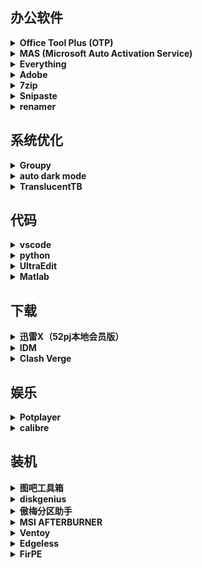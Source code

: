 ## 办公软件

<details>
  <summary><strong>Office Tool Plus (OTP)</strong></summary>

  ### Office Tool Plus (OTP)
  - **Office Tool Plus (OTP) 是一款用于管理 Microsoft Office 的第三方工具，它可以用来激活、部署、更新 Office 套件。**
  - **下载地址**:
    - [官方网站](https://otp.landian.vip/zh-cn/)
</details>

<details>
  <summary><strong>MAS (Microsoft Auto Activation Service)</strong></summary>

  ### MAS (Microsoft Auto Activation Service)
  - **激活Office**
  - **下载地址**: 
    - [官方网站](https://github.com/mkevac/MAS/releases)
</details>

<details>
  <summary><strong>Everything</strong></summary>

  ### Everything
  - **文件搜索**
  - **下载地址**: 
    - [官方网站](https://www.voidtools.com/)
</details>

<details>
  <summary><strong>Adobe</strong></summary>

  ### Adobe
  - **Acrobat\PS\PR\Au PDF\照片\视频\音频**
  - **新电脑用2023、旧电脑2017 @vposy**
  - **下载地址**: 
    - [官方网站](https://www.adobe.com/)
</details>

<details>
  <summary><strong>7zip</strong></summary>

  ### 7zip
  - **解压**
  - **配置右键菜单选项**
  - **下载地址**: 
    - [官方网站](https://www.7-zip.org/)
</details>

<details>
  <summary><strong>Snipaste</strong></summary>

  ### Snipaste
  - **截图**
  - **配置右键菜单选项**
  - **下载地址**: 
    - [官方网站](https://www.snipaste.com/)
</details>

<details>
  <summary><strong>renamer</strong></summary>

  ### renamer
  - **批量重命名**
  - **配置右键菜单选项**
  - **下载地址**: 
    - [官方网站](https://www.snipaste.com/)
</details>


## 系统优化

<details>
  <summary><strong>Groupy</strong></summary>

  ### Groupy
  - **资源管理器合并标签**
  - **下载地址**: 
    - [官方网站](https://www.stardock.com/products/groupy/)
</details>

<details>
  <summary><strong>auto dark mode</strong></summary>

  ### auto dark mode
  - **Windows主题切换**
  - **下载地址**: 
    - [官方网站](https://github.com/AutoDarkMode/Windows-Auto-Night-Mode)
</details>

<details>
  <summary><strong>TranslucentTB</strong></summary>

  ### TranslucentTB
  - **Windows任务栏透明度调整**
  - **下载地址**: 
    - [官方网站](https://github.com/wfxr/translucenttb)
</details>

## 代码

<details>
  <summary><strong>vscode</strong></summary>

  ### vscode
  - **简介**
  - **下载地址**: 
    - [官方网站](https://code.visualstudio.com/)
</details>

<details>
  <summary><strong>python</strong></summary>

  ### python
  - **简介**
  - **下载地址**: 
    - [官方网站](https://www.python.org/)
</details>

<details>
  <summary><strong>UltraEdit</strong></summary>

  ### UltraEdit
  - **简介**
  - **下载地址**: 
    - [官方网站](https://www.ultraedit.com/)
</details>

<details>
  <summary><strong>Matlab</strong></summary>

  ### Matlab
  - **2018b**
  - **下载地址**: 
    - [官方网站](https://www.mathworks.com/)
</details>

## 下载

<details>
  <summary><strong>迅雷X（52pj本地会员版）</strong></summary>

  ### 迅雷X（52pj本地会员版）
  - **简介**
  - **下载地址**: 
    - [官方网站](https://www.xunlei.com/)
</details>

<details>
  <summary><strong>IDM</strong></summary>

  ### IDM
  - **简介**
  - **下载地址**: 
    - [官方网站](https://www.internetdownloadmanager.com/)
</details>

<details>
  <summary><strong>Clash Verge</strong></summary>

  ### Clash Verge
  - **[机场1](https://v2.nanoport.xyz/#/dashboard)**
  - **"https://nano.nachoneko.cn/api/v1/client/subscribe?token=5fd471c63cf3d22f0434dc8fd35c386d"**
  - **[机场2](https://xn--4gqx1hgtfdmt.com/#/dashboard)**
  - **"https://dash.yfjc.xyz/api/v1/client/subscribe?token=587fe542d77a4e9e2def7db6dede5412"**
  - **下载地址**: 
    - [官方网站](https://github.com/Fndroid/clash_for_windows_pkg/releases)
</details>


## 娱乐

<details>
  <summary><strong>Potplayer</strong></summary>

  ### Potplayer
  - **世界上最好用的播放器**
  - **下载地址**: 
    - [官方网站](https://www.daum.net/potplayer/)
</details>

<details>
  <summary><strong>calibre</strong></summary>

  ### calibre
  - **书库**
  - **下载地址**: 
    - [官方网站]()
</details>


## 装机

<details>
  <summary><strong>图吧工具箱</strong></summary>

  ### 图吧工具箱
  - **装机工具集**
  - **下载地址**: 
    - [官方网站]()
</details>

<details>
  <summary><strong>diskgenius</strong></summary>

  ### diskgenius
  - **硬盘分区**
  - **下载地址**: 
    - [官方网站]()
</details>

<details>
  <summary><strong>傲梅分区助手</strong></summary>

  ### 傲梅分区助手
  - **硬盘克隆**
  - **下载地址**: 
    - [官方网站]()
</details>

<details>
  <summary><strong>MSI AFTERBURNER</strong></summary>

  ### MSI AFTERBURNER
  - **看帧率**
  - **下载地址**: 
    - [官方网站]()
</details>

<details>
  <summary><strong>Ventoy</strong></summary>

  ### Ventoy
  - **PE整合**
  - **下载地址**: 
    - [官方网站]()
</details>

<details>
  <summary><strong>Edgeless</strong></summary>

  ### Edgeless
  - **PE**
  - **下载地址**: 
    - [官方网站]()
</details>

<details>
  <summary><strong>FirPE</strong></summary>

  ### FirPE
  - **PE**
  - **下载地址**: 
    - [官方网站]()
</details>
